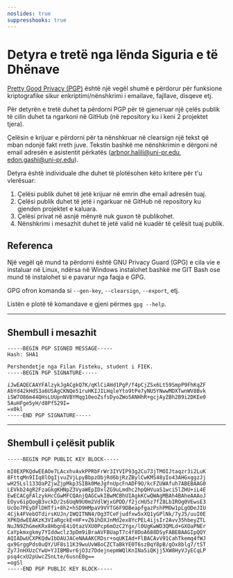 ```yaml
---
noslides: true
suppresshooks: true
---
```


# Detyra e tretë nga lënda Siguria e të Dhënave

[Pretty Good Privacy (PGP)](https://en.wikipedia.org/wiki/Pretty_Good_Privacy) është një vegël shumë e përdorur për funksione kriptografike sikur enkriptimi/nënshkrimi i emailave, fajllave, disqeve etj.

Për detyrën e tretë duhet ta përdorni PGP për të gjeneruar një çelës publik të cilin duhet ta ngarkoni në GitHub (në repository ku i keni 2 projektet tjera).

Çelësin e krijuar e përdorni për ta nënshkruar në clearsign një tekst që mban ndonjë fakt rreth juve. Tekstin bashkë me nënshkrimin e dërgoni në email adresën e asistentit përkatës (arbnor.halili@uni-pr.edu, edon.gashi@uni-pr.edu).

Detyra është individuale dhe duhet të plotësohen këto kritere për t'u vlerësuar:

1. Çelësi publik duhet të jetë krijuar në emrin dhe email adresën tuaj.
2. Çelësi publik duhet të jetë i ngarkuar në GitHub në repository ku gjenden projektet e kaluara.
3. Çelësi privat në asnjë mënyrë nuk guxon të publikohet.
4. Nënshkrimi i mesazhit duhet të jetë valid në kuadër të çelësit tuaj publik.

## Referenca

Një vegël që mund ta përdorni është GNU Privacy Guard (GPG) e cila vie e instaluar në Linux, ndërsa në Windows instalohet bashkë me GIT Bash ose mund të instalohet si e pavarur nga faqja e GPG.

GPG ofron komanda si `--gen-key`, `--clearsign`, `--export`, etj.

Listën e plotë të komandave e gjeni përmes `gpg --help`.

---

## Shembull i mesazhit

```
-----BEGIN PGP SIGNED MESSAGE-----
Hash: SHA1

Pershendetje nga Filan Fisteku, student i FIEK.
-----BEGIN PGP SIGNATURE-----

iJwEAQECAAYFAlzykJgACgkQ7K/qKlCiAHd1PgP/f4pCjZSx6Lt59SmpP9FhKqZF
AbYd42kHdS3a6USAgCKNQe51ruHKIJILHqleYto9tPe7yNU5YNwwMDXTwnWV8Bvk
iSW7O86m44QHsLUUpnNVBYMqg10eoZsfsDyoZWo5ANHhR+gcjAyZBh2B9i2DKEe0
5AuHFge5yH/d8Pf529I=
=x0kl
-----END PGP SIGNATURE-----
```

---

## Shembull i çelësit publik

```
-----BEGIN PGP PUBLIC KEY BLOCK-----

mI0EXPKQdwEEAOe7LAcxhvAvkPPRbFrWr3IYVIP93g2Cu73jTMOIJtaqzr3i2LuK
8FttqMn9IIq8lOgIjvuZVjLpyBbpzObjRd6bjRzZBylCwKMS48yIo43AHGxggzJj
wH25Lsl133OaPZjwZjpMkp3SIBk0MeJgfnUpcFnADF9O/kcFZUWAfuh7ABEBAAG0
LEVkb24gR2FzaGkgKHNpZ3VyaWEpIDxlZG9uLmdhc2hpQHVuaS1wci5lZHU+iL4E
EwECACgFAlzykHcCGwMFCQAnjQAGCwkIBwMCBhUIAgkKCwQWAgMBAh4BAheAAAoJ
EOyv6ipQogB3vckD/2s6UqN9U0m2VdlWjxGPDD/f2jcHU5z7fZ8LbIROg0VEwsE3
UcOo7PEyDFlDHTfi+8h2+hSD9HMpaV9VYTG6F9DBeapfgazPshPMOw1pLgODeJIU
4Cjk4FVebOTdirsKUJn/IWQITNN4/Og3TCeFjudfxw5xXQ1yGPlNk/7yJ5/uuI0E
XPKQdwEEAKzK3VIaRgckE+HF+vZ61hDXJnMd2ex8YcPEL4ijsIr2Avv35hbeyZTL
NuJN9ZhGmeKRx8HbgnE4iQtazVXU0Pcp6mOzC2Ygx/l0UgKwWD3QMLd+GXOaPNEr
CaYpkmxgkmy7YIddwclz3pDm9iBraAVFBUapT7c4f8DoA688DSyFABEBAAGIpQQY
AQIADwUCXPKQdwIbDAUJACeNAAAKCRDsr+oqUKIAd+FlBACAvV91CahTkemq4fWJ
qx9GrggPds0uQY/UF8s11K39wuUvW8oCZCTaBkYE0T6szBqY8pB/gOx8blg7/tST
Zy7JnHXUzCYwU+YJIBMBvr6jO3z7DdejnepmWQlKnINa5iQKjj5XW8HyVJyECqLP
psq4cxU2pUwcZSnLte/6usnE0g==
=ogSl
-----END PGP PUBLIC KEY BLOCK-----
```

